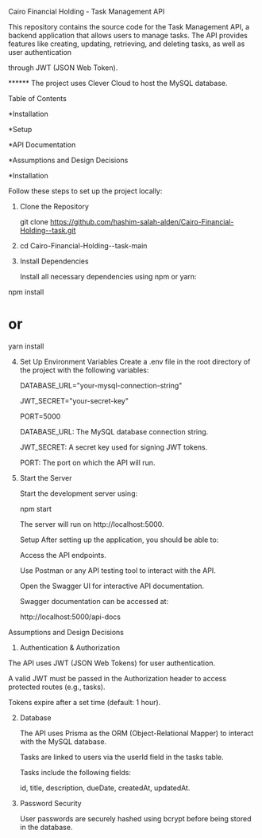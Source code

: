 Cairo Financial Holding - Task Management API

This repository contains the source code for the Task Management API, a backend application that allows users to manage tasks. The API provides features like creating, updating, retrieving, and deleting tasks, as well as user authentication 

through JWT (JSON Web Token).

****** The project uses Clever Cloud to host the MySQL database.

Table of Contents

*Installation

*Setup

*API Documentation

*Assumptions and Design Decisions

*Installation


Follow these steps to set up the project locally:


1. Clone the Repository
   
   git clone https://github.com/hashim-salah-alden/Cairo-Financial-Holding--task.git



2. cd Cairo-Financial-Holding--task-main

   

3. Install Dependencies
   
   
   Install all necessary dependencies using npm or yarn:

npm install
# or
yarn install

4. Set Up Environment Variables
    Create a .env file in the root directory of the project with the following variables:

   DATABASE_URL="your-mysql-connection-string"
      
   JWT_SECRET="your-secret-key"
      
   PORT=5000
      
   DATABASE_URL: The MySQL database connection string.
      
   JWT_SECRET: A secret key used for signing JWT tokens.
      
   PORT: The port on which the API will run.



5. Start the Server
   
   Start the development server using:
      
   npm start
      
   The server will run on http://localhost:5000.
      
   Setup
   After setting up the application, you should be able to:
      
    Access the API endpoints.
      
   Use Postman or any API testing tool to interact with the API.
      
   Open the Swagger UI for interactive API documentation.
      
   Swagger documentation can be accessed at:
      
   http://localhost:5000/api-docs



Assumptions and Design Decisions

   1. Authentication & Authorization
            
   The API uses JWT (JSON Web Tokens) for user authentication.
         
   A valid JWT must be passed in the Authorization header to access protected routes (e.g., tasks).
         
   Tokens expire after a set time (default: 1 hour).




2. Database
   
   The API uses Prisma as the ORM (Object-Relational Mapper) to interact with the MySQL database.
      
   Tasks are linked to users via the userId field in the tasks table.
      
   Tasks include the following fields:
      
   id, title, description, dueDate, createdAt, updatedAt.




3. Password Security
   
   User passwords are securely hashed using bcrypt before being stored in the database.
